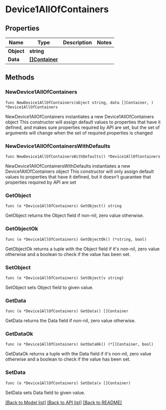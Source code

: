 # Device1AllOfContainers

## Properties

Name | Type | Description | Notes
------------ | ------------- | ------------- | -------------
**Object** | **string** |  | 
**Data** | [**[]Container**](Container.md) |  | 

## Methods

### NewDevice1AllOfContainers

`func NewDevice1AllOfContainers(object string, data []Container, ) *Device1AllOfContainers`

NewDevice1AllOfContainers instantiates a new Device1AllOfContainers object
This constructor will assign default values to properties that have it defined,
and makes sure properties required by API are set, but the set of arguments
will change when the set of required properties is changed

### NewDevice1AllOfContainersWithDefaults

`func NewDevice1AllOfContainersWithDefaults() *Device1AllOfContainers`

NewDevice1AllOfContainersWithDefaults instantiates a new Device1AllOfContainers object
This constructor will only assign default values to properties that have it defined,
but it doesn't guarantee that properties required by API are set

### GetObject

`func (o *Device1AllOfContainers) GetObject() string`

GetObject returns the Object field if non-nil, zero value otherwise.

### GetObjectOk

`func (o *Device1AllOfContainers) GetObjectOk() (*string, bool)`

GetObjectOk returns a tuple with the Object field if it's non-nil, zero value otherwise
and a boolean to check if the value has been set.

### SetObject

`func (o *Device1AllOfContainers) SetObject(v string)`

SetObject sets Object field to given value.


### GetData

`func (o *Device1AllOfContainers) GetData() []Container`

GetData returns the Data field if non-nil, zero value otherwise.

### GetDataOk

`func (o *Device1AllOfContainers) GetDataOk() (*[]Container, bool)`

GetDataOk returns a tuple with the Data field if it's non-nil, zero value otherwise
and a boolean to check if the value has been set.

### SetData

`func (o *Device1AllOfContainers) SetData(v []Container)`

SetData sets Data field to given value.



[[Back to Model list]](../README.md#documentation-for-models) [[Back to API list]](../README.md#documentation-for-api-endpoints) [[Back to README]](../README.md)


